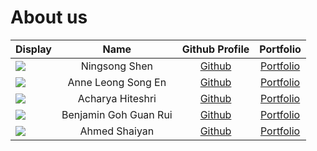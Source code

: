 # About us


| Display                                             |         Name          |                Github Profile                |               Portfolio                |
|-----------------------------------------------------|:---------------------:|:--------------------------------------------:|:--------------------------------------:|
| ![](https://avatars.githubusercontent.com/u/12574693?s=400&v=4) |     Ningsong Shen     |  [Github](https://github.com/ningsongshen)   |  [Portfolio](team/ningsongshen.md)   |
| ![](https://avatars.githubusercontent.com/u/110774636?s=96&v=4) |  Anne Leong Song En   |    [Github](https://github.com/anneleong)    |    [Portfolio](team/anneleong.md)    |
| ![](https://avatars.githubusercontent.com/u/110652271?s=96&v=4) |   Acharya Hiteshri    | [Github](https://github.com/HiteshriAcharya) | [Portfolio](team/hiteshriacharya.md) |
| ![](https://avatars.githubusercontent.com/u/90093905?v=4) | Benjamin Goh Guan Rui |   [Github](https://github.com/BenjoBurger)   |   [Portfolio](team/benjoburger.md)   |
| ![](https://avatars.githubusercontent.com/u/111195409?s=96&v=4) |     Ahmed Shaiyan     |  [Github](https://github.com/AhmedShaiyan)   |  [Portfolio](team/AhmedShaiyan.md)   |
